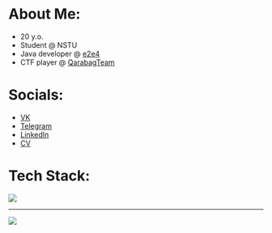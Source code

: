 # About Me:
- 20 y.o.
- Student @ NSTU
- Java developer @ [e2e4](https://e2e4online.ru)
- CTF player @ [QarabagTeam](https://github.com/Qarabag-Team)

# Socials:

- [VK](https://vk.com/s_pavlyuk03)
- [Telegram](https://t.me/s_pavlyuk1)
- [LinkedIn](https://www.linkedin.com/in/aleksandr-pavlyuk-649a2527a/)
- [CV](https://novosibirsk.hh.ru/resume_converter/%D0%9F%D0%B0%D0%B2%D0%BB%D1%8E%D0%BA%20%D0%90%D0%BB%D0%B5%D0%BA%D1%81%D0%B0%D0%BD%D0%B4%D1%80%20%D0%A1%D0%B5%D1%80%D0%B3%D0%B5%D0%B5%D0%B2%D0%B8%D1%87.pdf?hash=2cbb284dff09cce9370039ed1f4c53586d3849&type=pdf&hhtmSource=resume&hhtmFrom=resume_list)

# Tech Stack:
<p>
  <a href="https://skillicons.dev">
    <img src="https://skillicons.dev/icons?i=kotlin,java,spring,postgres,docker,kubernetes,githubactions,graphql,gradle,hibernate,firebase,grafana,sentry" />
  </a>
</p>

---
[![](https://visitcount.itsvg.in/api?id=alex-pvl&label=Profile%20Views&color=3&icon=5&pretty=false)](https://visitcount.itsvg.in)
